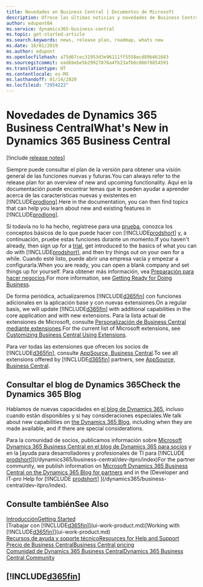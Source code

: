 ```yaml
---
title: Novedades en Business Central | Documentos de Microsoft
description: Ofrece las últimas noticias y novedades de Business Central.
author: edupont04
ms.service: dynamics365-business-central
ms.topic: get-started-article
ms.search.keywords: news, release plan, roadmap, whats new
ms.date: 10/01/2019
ms.author: edupont
ms.openlocfilehash: a75d67cec31953d3e96111ff5558ecd89b461683
ms.sourcegitcommit: ead69ebe5b29927876a4fb23afb6c066f8854591
ms.translationtype: HT
ms.contentlocale: es-MX
ms.lasthandoff: 01/14/2020
ms.locfileid: "2954222"
---
```

# <a name="whats-new-in-dynamics-365-business-central"></a><span data-ttu-id="1765a-103">Novedades de Dynamics 365 Business Central</span><span class="sxs-lookup"><span data-stu-id="1765a-103">What's New in Dynamics 365 Business Central</span></span>

[!include [release notes](includes/release-notes.md)]

<span data-ttu-id="1765a-104">Siempre puede consultar el plan de la versión para obtener una visión general de las funciones nuevas y futuras.</span><span class="sxs-lookup"><span data-stu-id="1765a-104">You can always refer to the release plan for an overview of new and upcoming functionality.</span></span> <span data-ttu-id="1765a-105">Aquí en la documentación puede encontrar temas que le pueden ayudar a aprender acerca de las características nuevas y existentes en [!INCLUDE[prodlong](includes/prodlong.md)].</span><span class="sxs-lookup"><span data-stu-id="1765a-105">Here in the documentation, you can then find topics that can help you learn about new and existing features in [!INCLUDE[prodlong](includes/prodlong.md)].</span></span>  

<span data-ttu-id="1765a-106">Si todavía no lo ha hecho, regístrese para una [prueba](https://go.microsoft.com/fwlink/?linkid=847861), conozca los conceptos básicos de lo que puede hacer con [!INCLUDE[prodshort](includes/prodshort.md)] y, a continuación, pruebe estas funciones durante un momento.</span><span class="sxs-lookup"><span data-stu-id="1765a-106">If you haven't already, then sign up for a [trial](https://go.microsoft.com/fwlink/?linkid=847861), get introduced to the basics of what you can do with [!INCLUDE[prodshort](includes/prodshort.md)], and then try things out on your own for a while.</span></span> <span data-ttu-id="1765a-107">Cuando esté listo, puede abrir una empresa vacía y empezar a configurarla.</span><span class="sxs-lookup"><span data-stu-id="1765a-107">When you are ready, you can open a blank company and set things up for yourself.</span></span> <span data-ttu-id="1765a-108">Para obtener más información, vea [Preparación para hacer negocios](ui-get-ready-business.md).</span><span class="sxs-lookup"><span data-stu-id="1765a-108">For more information, see [Getting Ready for Doing Business](ui-get-ready-business.md).</span></span>  

<span data-ttu-id="1765a-109">De forma periódica, actualizaremos [!INCLUDE[d365fin](includes/d365fin_md.md)] con funciones adicionales en la aplicación base y con nuevas extensiones.</span><span class="sxs-lookup"><span data-stu-id="1765a-109">On a regular basis, we will update [!INCLUDE[d365fin](includes/d365fin_md.md)] with additional capabilities in the core application and with new extensions.</span></span> <span data-ttu-id="1765a-110">Para la lista actual de extensiones de Microsoft, consulte [Personalización de Business Central mediante extensiones](ui-extensions.md).</span><span class="sxs-lookup"><span data-stu-id="1765a-110">For the current list of Microsoft extensions, see [Customizing Business Central Using Extensions](ui-extensions.md).</span></span>

<span data-ttu-id="1765a-111">Para ver todas las extensiones que ofrecen los socios de [!INCLUDE[d365fin](includes/d365fin_md.md)], consulte [AppSource, Business Central](https://go.microsoft.com/fwlink/?linkid=2081646).</span><span class="sxs-lookup"><span data-stu-id="1765a-111">To see all extensions offered by [!INCLUDE[d365fin](includes/d365fin_md.md)] partners, see [AppSource, Business Central](https://go.microsoft.com/fwlink/?linkid=2081646).</span></span>  

## <a name="check-the-dynamics-365-blog"></a><span data-ttu-id="1765a-112">Consultar el blog de Dynamics 365</span><span class="sxs-lookup"><span data-stu-id="1765a-112">Check the Dynamics 365 Blog</span></span>

<span data-ttu-id="1765a-113">Hablamos de nuevas capacidades en [el blog de Dynamics 365](https://cloudblogs.microsoft.com/dynamics365/), incluso cuando están disponibles y si hay consideraciones especiales.</span><span class="sxs-lookup"><span data-stu-id="1765a-113">We talk about new capabilities on [the Dynamics 365 Blog](https://cloudblogs.microsoft.com/dynamics365/), including when they are made available, and if there are special considerations.</span></span>  

<span data-ttu-id="1765a-114">Para la comunidad de socios, publicamos información sobre [Microsoft Dynamics 365 Business Central en el blog de Dynamics 365 para socios](https://cloudblogs.microsoft.com/dynamics365/it/product/business-central/) y en la [ayuda para desarrolladores y profesionales de TI para [!INCLUDE [prodshort](includes/prodshort.md)]](/dynamics365/business-central/dev-itpro/index)</span><span class="sxs-lookup"><span data-stu-id="1765a-114">For the partner community, we publish information on [Microsoft Dynamics 365 Business Central on the Dynamics 365 Blog for partners](https://cloudblogs.microsoft.com/dynamics365/it/product/business-central/) and in the [Developer and IT-pro Help for [!INCLUDE [prodshort](includes/prodshort.md)] ](/dynamics365/business-central/dev-itpro/index).</span></span>  

## <a name="see-also"></a><span data-ttu-id="1765a-115">Consulte también</span><span class="sxs-lookup"><span data-stu-id="1765a-115">See Also</span></span>

[<span data-ttu-id="1765a-116">Introducción</span><span class="sxs-lookup"><span data-stu-id="1765a-116">Getting Started</span></span>](product-get-started.md)  
<span data-ttu-id="1765a-117">[Trabajar con [!INCLUDE[d365fin](includes/d365fin_md.md)]](ui-work-product.md)</span><span class="sxs-lookup"><span data-stu-id="1765a-117">[Working with [!INCLUDE[d365fin](includes/d365fin_md.md)]](ui-work-product.md)</span></span>  
[<span data-ttu-id="1765a-118">Recursos de ayuda y soporte técnico</span><span class="sxs-lookup"><span data-stu-id="1765a-118">Resources for Help and Support</span></span>](product-help-and-support.md)  
[<span data-ttu-id="1765a-119">Precio de Business Central</span><span class="sxs-lookup"><span data-stu-id="1765a-119">Business Central pricing</span></span>](https://dynamics.microsoft.com/business-central/overview/#pricing)  
[<span data-ttu-id="1765a-120">Comunidad de Dynamics 365 Business Central</span><span class="sxs-lookup"><span data-stu-id="1765a-120">Dynamics 365 Business Central Community</span></span>](https://community.dynamics.com/business/)

## [!INCLUDE[d365fin](includes/free_trial_md.md)]
